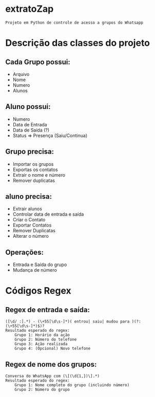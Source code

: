 # extratoZap

    Projeto em Python de controle de acesso a grupos do Whatsapp

# Descrição das classes do projeto
## Cada Grupo possui:
- Arquivo
- Nome
- Numero
- Alunos

## Aluno possui:
- Numero
- Data de Entrada
- Data de Saída (?)
- Status => Presença (Saiu/Continua)

## Grupo precisa:
- Importar os grupos
- Exportas os contatos
- Extrair o nome e número
- Remover duplicatas

## aluno precisa:
- Extrair alunos
- Controlar data de entrada e saída
- Criar o Contato
- Exportar Contatos
- Remover Duplicatas
- Alterar o número

## Operações:
- Entrada e Saída do grupo
- Mudança de número

# Códigos Regex
## Regex de entrada e saída:
    ([\d/ :].*) - (\+55[\d\s-]*)( entrou| saiu| mudou para )(?:(\+55[\d\s-]*)$)?
    Resultado esperado do regex:
        Grupo 1: Horário da ação
        Grupo 2: Número do telefone
        Grupo 3: Ação realizada
        Grupo 4: (Opcional) Novo telefone

## Regex de nome dos grupos:
    Conversa do WhatsApp com (\[(\d{1,})\].*)
    Resultado esperado do regex:
        Grupo 1: Nome completo do grupo (incluindo número)
        Grupo 2: Número do grupo
